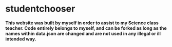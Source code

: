 # studentchooser

**This website was built by myself in order to assist to my Science class teacher. Code entirely belongs to myself, and can be forked as long as the names within data.json are changed and are not used in any illegal or ill intended way.**
